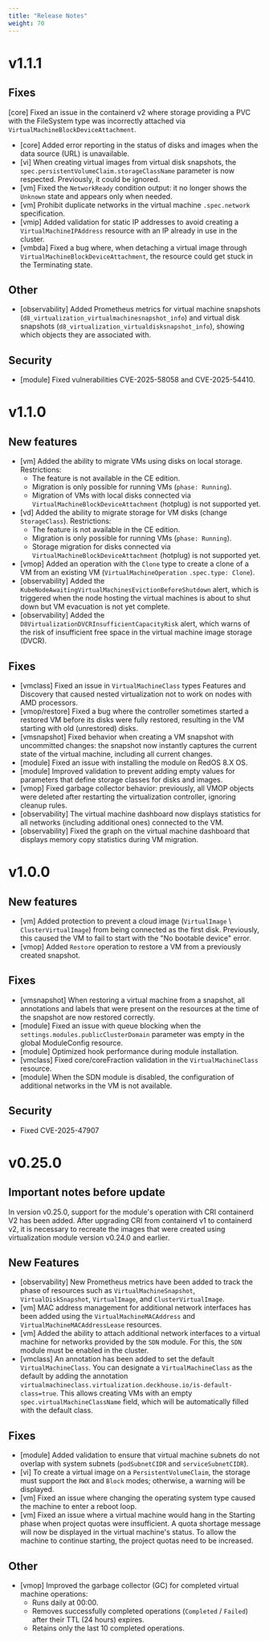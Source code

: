 ```yaml
---
title: "Release Notes"
weight: 70
---
```


# v1.1.1

## Fixes

[core] Fixed an issue in the containerd v2 where storage providing a PVC with the FileSystem type was incorrectly attached via `VirtualMachineBlockDeviceAttachment`.
- [core] Added error reporting in the status of disks and images when the data source (URL) is unavailable.
- [vi] When creating virtual images from virtual disk snapshots, the `spec.persistentVolumeClaim.storageClassName` parameter is now respected. Previously, it could be ignored.
- [vm] Fixed the `NetworkReady` condition output: it no longer shows the `Unknown` state and appears only when needed.
- [vm] Prohibit duplicate networks in the virtual machine `.spec.network` specification.
- [vmip] Added validation for static IP addresses to avoid creating a `VirtualMachineIPAddress` resource with an IP already in use in the cluster.
- [vmbda] Fixed a bug where, when detaching a virtual image through `VirtualMachineBlockDeviceAttachment`, the resource could get stuck in the Terminating state.

## Other

- [observability] Added Prometheus metrics for virtual machine snapshots (`d8_virtualization_virtualmachinesnapshot_info`) and virtual disk snapshots (`d8_virtualization_virtualdisksnapshot_info`), showing which objects they are associated with.

## Security

- [module] Fixed vulnerabilities CVE-2025-58058 and CVE-2025-54410.

# v1.1.0

## New features

- [vm] Added the ability to migrate VMs using disks on local storage. Restrictions:
  - The feature is not available in the CE edition.
  - Migration is only possible for running VMs (`phase: Running`).
  - Migration of VMs with local disks connected via `VirtualMachineBlockDeviceAttachment` (hotplug) is not supported yet.
- [vd] Added the ability to migrate storage for VM disks (change `StorageClass`). Restrictions:
  - The feature is not available in the CE edition.
  - Migration is only possible for running VMs (`phase: Running`).
  - Storage migration for disks connected via `VirtualMachineBlockDeviceAttachment` (hotplug) is not supported yet.
- [vmop] Added an operation with the `Clone` type to create a clone of a VM from an existing VM (`VirtualMachineOperation` `.spec.type: Clone`).
- [observability] Added the `KubeNodeAwaitingVirtualMachinesEvictionBeforeShutdown` alert, which is triggered when the node hosting the virtual machines is about to shut down but VM evacuation is not yet complete.
- [observability] Added the `D8VirtualizationDVCRInsufficientCapacityRisk` alert, which warns of the risk of insufficient free space in the virtual machine image storage (DVCR).

## Fixes

- [vmclass] Fixed an issue in `VirtualMachineClass` types Features and Discovery that caused nested virtualization not to work on nodes with AMD processors.
- [vmop/restore] Fixed a bug where the controller sometimes started a restored VM before its disks were fully restored, resulting in the VM starting with old (unrestored) disks.
- [vmsnapshot] Fixed behavior when creating a VM snapshot with uncommitted changes: the snapshot now instantly captures the current state of the virtual machine, including all current changes.
- [module] Fixed an issue with installing the module on RedOS 8.X OS.
- [module] Improved validation to prevent adding empty values for parameters that define storage classes for disks and images.
- [vmop] Fixed garbage collector behavior: previously, all VMOP objects were deleted after restarting the virtualization controller, ignoring cleanup rules.
- [observability] The virtual machine dashboard now displays statistics for all networks (including additional ones) connected to the VM.
- [observability] Fixed the graph on the virtual machine dashboard that displays memory copy statistics during VM migration.

# v1.0.0

## New features

- [vm] Added protection to prevent a cloud image (`VirtualImage` \ `ClusterVirtualImage`) from being connected as the first disk. Previously, this caused the VM to fail to start with the "No bootable device" error.
- [vmop] Added `Restore` operation to restore a VM from a previously created snapshot.

## Fixes

- [vmsnapshot] When restoring a virtual machine from a snapshot, all annotations and labels that were present on the resources at the time of the snapshot are now restored correctly.
- [module] Fixed an issue with queue blocking when the `settings.modules.publicClusterDomain` parameter was empty in the global ModuleConfig resource.
- [module] Optimized hook performance during module installation.
- [vmclass] Fixed core/coreFraction validation in the `VirtualMachineClass` resource.
- [module] When the SDN module is disabled, the configuration of additional networks in the VM is not available.

## Security

- Fixed CVE-2025-47907

# v0.25.0

## Important notes before update

In version v0.25.0, support for the module's operation with CRI containerd V2 has been added.
After upgrading CRI from containerd v1 to containerd v2, it is necessary to recreate the images that were created using virtualization module version v0.24.0 and earlier.

## New Features

- [observability] New Prometheus metrics have been added to track the phase of resources such as `VirtualMachineSnapshot`, `VirtualDiskSnapshot`, `VirtualImage`, and `ClusterVirtualImage`.
- [vm] MAC address management for additional network interfaces has been added using the `VirtualMachineMACAddress` and `VirtualMachineMACAddressLease` resources.
- [vm] Added the ability to attach additional network interfaces to a virtual machine for networks provided by the `SDN` module. For this, the `SDN` module must be enabled in the cluster.
- [vmclass] An annotation has been added to set the default `VirtualMachineClass`. You can designate a `VirtualMachineClass` as the default by adding the annotation
  `virtualmachineclass.virtualization.deckhouse.io/is-default-class=true`.
  This allows creating VMs with an empty `spec.virtualMachineClassName` field, which will be automatically filled with the default class.

## Fixes

- [module] Added validation to ensure that virtual machine subnets do not overlap with system subnets (`podSubnetCIDR` and `serviceSubnetCIDR`).
- [vi] To create a virtual image on a `PersistentVolumeClaim`, the storage must support the `RWX` and `Block` modes; otherwise, a warning will be displayed.
- [vm] Fixed an issue where changing the operating system type caused the machine to enter a reboot loop.
- [vm] Fixed an issue where a virtual machine would hang in the Starting phase when project quotas were insufficient. A quota shortage message will now be displayed in the virtual machine's status. To allow the machine to continue starting, the project quotas need to be increased.

## Other

- [vmop] Improved the garbage collector (GC) for completed virtual machine operations:
  - Runs daily at 00:00.
  - Removes successfully completed operations (`Completed` / `Failed`) after their TTL (24 hours) expires.
  - Retains only the last 10 completed operations.
